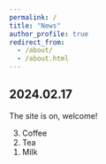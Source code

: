 ```yaml
---
permalink: /
title: "News"
author_profile: true
redirect_from: 
  - /about/
  - /about.html
---
```


2024.02.17
------
The site is on, welcome!


<ol reversed>
  <li>Coffee</li>
  <li>Tea</li>
  <li>Milk</li>
</ol>
